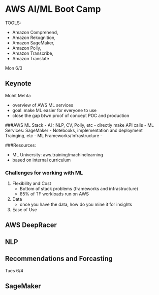 # AWS AI/ML Boot Camp

TOOLS:

-   Amazon Comprehend,
-   Amazon Rekognition,
-   Amazon SageMaker,
-   Amazon Polly,
-   Amazon Transcribe,
-   Amazon Translate

Mon 6/3

## Keynote

Mohit Mehta

-   overview of AWS ML services
-   goal: make ML easier for everyone to use
-   close the gap btwn proof of concept POC and production

###AWS ML Stack - AI : NLP, CV, Polly, etc - directly make API calls - ML Services: SageMaker - Notebooks, implementation and deployment Trainging, etc - ML Frameworks/Infrastructure -

###Resources:

-   ML University: aws.training/machinelearning
-   based on internal curriculum

### Challenges for working with ML

1. Flexibility and Cost
    - Bottom of stack problems (frameworks and infrastructure)
    - 85% of TF workloads run on AWS
2. Data
    - once you have the data, how do you mine it for insights
3. Ease of Use

## AWS DeepRacer

## NLP

## Recommendations and Forcasting

Tues 6/4

## SageMaker
